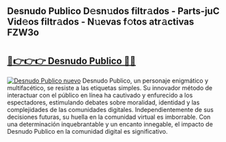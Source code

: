 ## Desnudo Publico D𝚎sn𝚞dos filtr𝚊dos - Parts-juC Vid𝚎os filtr𝚊dos - N𝚞evas f𝚘tos atr𝚊ctivas FZW3o

# <h2><a href="http://mbczmi.tromn.icu/?c=Desnudo+Publico">🔗👉👉👉 Desnudo Publico 🔗🔗</a></h2>

[![Desnudo Publico nuevo](https://i.imgur.com/pEAQMta.gif)](http://mbczmi.tromn.icu/?c=Desnudo+Publico)
Desnudo Publico, un personaje enigmático y multifacético, se resiste a las etiquetas simples. Su innovador método de interactuar con el público en línea ha cautivado y enfurecido a los espectadores, estimulando debates sobre moralidad, identidad y las complejidades de las comunidades digitales. Independientemente de sus decisiones futuras, su huella en la comunidad virtual es imborrable. Con una determinación inquebrantable y un encanto innegable, el impacto de Desnudo Publico en la comunidad digital es significativo.

